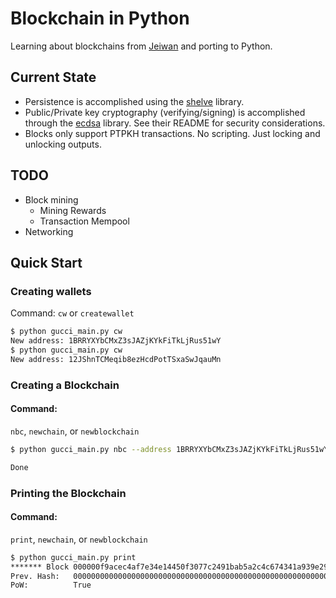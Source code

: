 # Blockchain in Python

Learning about blockchains from [Jeiwan](https://github.com/Jeiwan/blockchain_go) and porting to Python.

## Current State

  * Persistence is accomplished using the [shelve](https://docs.python.org/3/library/shelve.html) library.
  * Public/Private key cryptography (verifying/signing) is accomplished through the [ecdsa](https://github.com/warner/python-ecdsa) library. See their README for security considerations.
  * Blocks only support PTPKH transactions. No scripting. Just locking and unlocking outputs.


## TODO
  * Block mining
    - Mining Rewards
    - Transaction Mempool
  * Networking

## Quick Start

### Creating wallets
Command: `cw` or `createwallet`
```bash
$ python gucci_main.py cw
New address: 1BRRYXYbCMxZ3sJAZjKYkFiTkLjRus51wY
$ python gucci_main.py cw
New address: 12JShnTCMeqib8ezHcdPotTSxaSwJqauMn
```

### Creating a Blockchain
#### Command:
`nbc`, `newchain`, or `newblockchain`
```bash
$ python gucci_main.py nbc --address 1BRRYXYbCMxZ3sJAZjKYkFiTkLjRus51wY

Done
```

### Printing the Blockchain
#### Command:
`print`, `newchain`, or `newblockchain`
```bash
$ python gucci_main.py print
******* Block 000000f9acec4af7e34e14450f3077c2491bab5a2c4c674341a939e29f350f76 *******
Prev. Hash:   0000000000000000000000000000000000000000000000000000000000000000
PoW:          True
```
